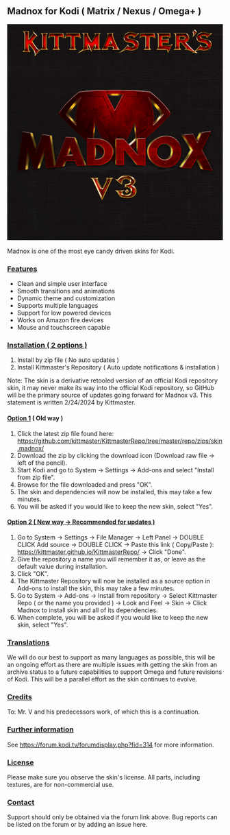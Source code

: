 ## Madnox for Kodi ( Matrix / Nexus / Omega+ )

![Madnox Logo](https://github.com/kittmaster/KittmasterRepo/blob/master/repo/skin.madnox/resources/icon.png)

Madnox is one of the most eye candy driven skins for Kodi.

### <ins>Features</ins>

* Clean and simple user interface
* Smooth transitions and animations
* Dynamic theme and customization
* Supports multiple languages
* Support for low powered devices
* Works on Amazon fire devices
* Mouse and touchscreen capable

### <ins>Installation ( 2 options )</ins>

1. Install by zip file ( No auto updates ) 
2. Install Kittmaster's Repository ( Auto update notifications & installation )

Note: The skin is a derivative retooled version of an official Kodi repository skin, it may never make its way into the official Kodi repository, so GitHub will be the primary source of updates going forward for Madnox v3. This statement is written 2/24/2024 by Kittmaster.

#### <ins>Option 1</ins> ( Old way )

1. Click the latest zip file found here: https://github.com/kittmaster/KittmasterRepo/tree/master/repo/zips/skin.madnox/
2. Download the zip by clicking the download icon (Download raw file -> left of the pencil).
3. Start Kodi and go to System -> Settings -> Add-ons and select "Install from zip file".
4. Browse for the file downloaded and press "OK".
5. The skin and dependencies will now be installed, this may take a few minutes.
6. You will be asked if you would like to keep the new skin, select "Yes".

#### <ins>Option 2 ( New way -> Recommended for updates )</ins>

1. Go to System -> Settings -> File Manager -> Left Panel -> DOUBLE CLICK Add source -> DOUBLE CLICK <None> -> Paste this link ( Copy/Paste ): https://kittmaster.github.io/KittmasterRepo/ -> Click "Done".
2. Give the repository a name you will remember it as, or leave as the default value during installation.
3. Click "OK".
3. The Kittmaster Repository will now be installed as a source option in Add-ons to install the skin, this may take a few minutes.
4. Go to System -> Add-ons -> Install from repository -> Select Kittmaster Repo ( or the name you provided ) -> Look and Feel -> Skin -> Click Madnox to install skin and all of its dependencies.
5. When complete, you will be asked if you would like to keep the new skin, select "Yes".


### <ins>Translations</ins>
We will do our best to support as many languages as possible, this will be an ongoing effort as there are multiple issues with getting the skin from an archive status to a future capabilities to support Omega and future revisions of Kodi. This will be a parallel effort as the skin continues to evolve.

### <ins>Credits</ins>
To: Mr. V and his predecessors work, of which this is a continuation.

### <ins>Further information</ins>
See https://forum.kodi.tv/forumdisplay.php?fid=314 for more information.

### <ins>License</ins>
Please make sure you observe the skin's license. All parts, including textures, are for non-commercial use.

### <ins>Contact</ins>
Support should only be obtained via the forum link above. Bug reports can be listed on the forum or by adding an issue here.